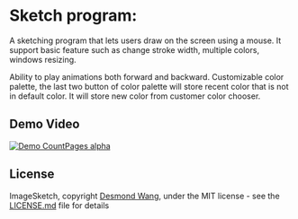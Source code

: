 # Sketch program:
A sketching program that lets users draw on the screen using a mouse. It support basic feature such as change stroke width, multiple colors, windows resizing.


Ability to play animations both forward and backward.
Customizable color palette, the last two button of color palette will store recent color that is not in default color. It will store new color from customer color chooser.

## Demo Video
[![Demo CountPages alpha](https://j.gifs.com/kZnmAE.gif)](https://youtu.be/mgfCKeRFI-8)

## License
ImageSketch, copyright [Desmond Wang](https://github.com/desmond-wang), under the MIT license - see the [LICENSE.md](LICENSE.md) file for details
